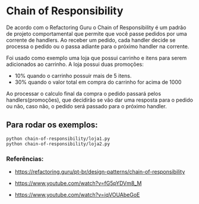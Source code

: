 # Chain of Responsibility
De acordo com o Refactoring Guru o Chain of Responsibility é um padrão de projeto comportamental que permite que você passe pedidos por uma corrente de handlers. Ao receber um pedido, cada handler decide se processa o pedido ou o passa adiante para o próximo handler na corrente.

Foi usado como exemplo uma loja que possui carrinho e itens para serem adicionados ao carrinho.
A loja possui duas promoções:
- 10% quando o carrinho possuir mais de 5 itens.
- 30% quando o valor total em compra do carrinho for acima de 1000

Ao processar o calculo final da compra o pedido passará pelos handlers(promoções), que decidirão 
se vão dar uma resposta para o pedido ou não, caso não, o pedido será passado para o próximo handler.

## Para rodar os exemplos:
``` 
python chain-of-responsibility/loja1.py  
python chain-of-responsibility/loja2.py  
```

### Referências:
- https://refactoring.guru/pt-br/design-patterns/chain-of-responsibility

- https://www.youtube.com/watch?v=fG5pYDVm8_M

- https://www.youtube.com/watch?v=iqVOUAbeGoE

